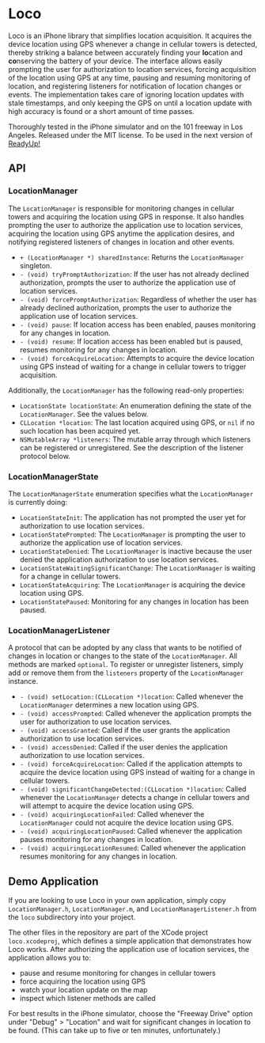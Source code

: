 # Loco

Loco is an iPhone library that simplifies location acquisition. It acquires the device location using GPS whenever a change in cellular towers is detected, thereby striking a balance between accurately finding your **lo**cation and **co**nserving the battery of your device. The interface allows easily prompting the user for authorization to location services, forcing acquisition of the location using GPS at any time, pausing and resuming monitoring of location, and registering listeners for notification of location changes or events. The implementation takes care of ignoring location updates with stale timestamps, and only keeping the GPS on until a location update with high accuracy is found or a short amount of time passes.

Thoroughly tested in the iPhone simulator and on the 101 freeway in Los Angeles. Released under the MIT license. To be used in the next version of [ReadyUp!](http://readyupapp.com)

## API

### LocationManager

The `LocationManager` is responsible for monitoring changes in cellular towers and acquiring the location using GPS in response. It also handles prompting the user to authorize the application use to location services, acquiring the location using GPS anytime the application desires, and notifying registered listeners of changes in location and other events.

* `+ (LocationManager *) sharedInstance`: Returns the `LocationManager` singleton.
* `- (void) tryPromptAuthorization`: If the user has not already declined authorization, prompts the user to authorize the application use of location services.
* `- (void) forcePromptAuthorization`: Regardless of whether the user has already declined authorization, prompts the user to authorize the application use of location services.
* `- (void) pause`: If location access has been enabled, pauses monitoring for any changes in location.
* `- (void) resume`: If location access has been enabled but is paused, resumes monitoring for any changes in location.
* `- (void) forceAcquireLocation`: Attempts to acquire the device location using GPS instead of waiting for a change in cellular towers to trigger acquisition.

Additionally, the `LocationManager` has the following read-only properties:

* `LocationState locationState`: An enumeration defining the state of the `LocationManager`. See the values below.
* `CLLocation *location`: The last location acquired using GPS, or `nil` if no such location has been acquired yet.
* `NSMutableArray *listeners`: The mutable array through which listeners can be registered or unregistered. See the description of the listener protocol below.

### LocationManagerState

The `LocationManagerState` enumeration specifies what the `LocationManager` is currently doing:

* `LocationStateInit`: The application has not prompted the user yet for authorization to use location services.
* `LocationStatePrompted`: The `LocationManager` is prompting the user to authorize the application use of location services.
* `LocationStateDenied`: The `LocationManager` is inactive because the user denied the application authorization to use location services.
* `LocationStateWaitingSignificantChange`: The `LocationManager` is waiting for a change in cellular towers.
* `LocationStateAcquiring`: The `LocationManager` is acquiring the device location using GPS.
* `LocationStatePaused`: Monitoring for any changes in location has been paused.

### LocationManagerListener

A protocol that can be adopted by any class that wants to be notified of changes in location or changes to the state of the `LocationManager`. All methods are marked `optional`. To register or unregister listeners, simply add or remove them from the `listeners` property of the `LocationManager` instance.

* `- (void) setLocation:(CLLocation *)location`: Called whenever the `LocationManager` determines a new location using GPS.
* `- (void) accessPrompted`: Called whenever the application prompts the user for authorization to use location services.
* `- (void) accessGranted`: Called if the user grants the application authorization to use location services.
* `- (void) accessDenied`: Called if the user denies the application authorization to use location services.
* `- (void) forceAcquireLocation`: Called if the application attempts to acquire the device location using GPS instead of waiting for a change in cellular towers.
* `- (void) significantChangeDetected:(CLLocation *)location`: Called whenever the `LocationManager` detects a change in cellular towers and will attempt to acquire the device location using GPS.
* `- (void) acquiringLocationFailed`: Called whenever the `LocationManager` could not acquire the device location using GPS.
* `- (void) acquiringLocationPaused`: Called whenever the application pauses monitoring for any changes in location.
* `- (void) acquiringLocationResumed`: Called whenever the application resumes monitoring for any changes in location.

## Demo Application

If you are looking to use Loco in your own application, simply copy `LocationManager.h`, `LocationManager.m`, and `LocationManagerListener.h` from the `loco` subdirectory into your project.

The other files in the repository are part of the XCode project `loco.xcodeproj`, which defines a simple application that demonstrates how Loco works. After authorizing the application use of location services, the application allows you to:

  * pause and resume monitoring for changes in cellular towers
  * force acquiring the location using GPS
  * watch your location update on the map
  * inspect which listener methods are called

For best results in the iPhone simulator, choose the "Freeway Drive" option under "Debug" > "Location" and wait for significant changes in location to be found. (This can take up to five or ten minutes, unfortunately.)

